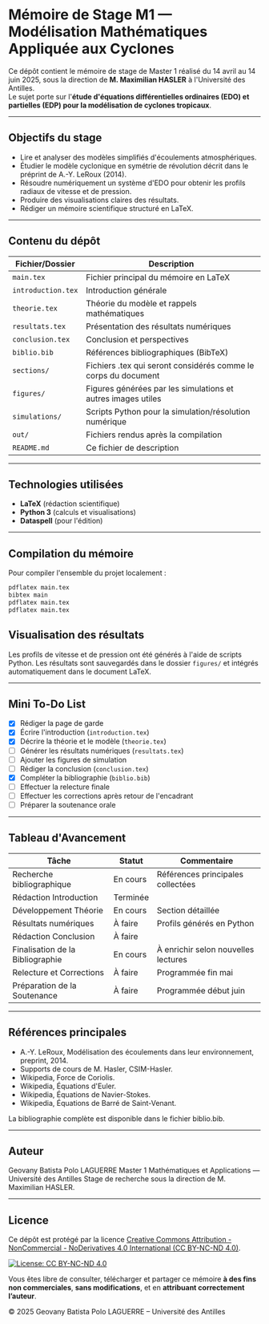 # Mémoire de Stage M1 — Modélisation Mathématiques Appliquée aux Cyclones

Ce dépôt contient le mémoire de stage de Master 1 réalisé du 14 avril au 14 juin 2025, sous la direction de **M. Maximilian HASLER** à l'Université des Antilles.  
Le sujet porte sur l'**étude d'équations différentielles ordinaires (EDO) et partielles (EDP) pour la modélisation de cyclones tropicaux**.

---

## Objectifs du stage

- Lire et analyser des modèles simplifiés d'écoulements atmosphériques.
- Étudier le modèle cyclonique en symétrie de révolution décrit dans le préprint de A.-Y. LeRoux (2014).
- Résoudre numériquement un système d'EDO pour obtenir les profils radiaux de vitesse et de pression.
- Produire des visualisations claires des résultats.
- Rédiger un mémoire scientifique structuré en LaTeX.

---

## Contenu du dépôt

| Fichier/Dossier    | Description                                                    |
|--------------------|----------------------------------------------------------------|
| `main.tex`         | Fichier principal du mémoire en LaTeX                          |
| `introduction.tex` | Introduction générale                                          |
| `theorie.tex`      | Théorie du modèle et rappels mathématiques                     |
| `resultats.tex`    | Présentation des résultats numériques                          |
| `conclusion.tex`   | Conclusion et perspectives                                     |
| `biblio.bib`       | Références bibliographiques (BibTeX)                           |
| `sections/`        | Fichiers .tex qui seront considérés comme le corps du document |
| `figures/`         | Figures générées par les simulations et autres images utiles   |
| `simulations/`     | Scripts Python pour la simulation/résolution numérique         |
| `out/`             | Fichiers rendus après la compilation                           |
| `README.md`        | Ce fichier de description                                      |

---

## Technologies utilisées

- **LaTeX** (rédaction scientifique)
- **Python 3** (calculs et visualisations)
- **Dataspell** (pour l'édition)

---

## Compilation du mémoire

Pour compiler l'ensemble du projet localement :

```bash
pdflatex main.tex
bibtex main
pdflatex main.tex
pdflatex main.tex
```

## Visualisation des résultats
Les profils de vitesse et de pression ont été générés à l'aide de scripts Python.
Les résultats sont sauvegardés dans le dossier `figures/` et intégrés automatiquement dans le document LaTeX.

---

## Mini To-Do List

- [x] Rédiger la page de garde
- [x] Écrire l'introduction (`introduction.tex`)
- [x] Décrire la théorie et le modèle (`theorie.tex`)
- [ ] Générer les résultats numériques (`resultats.tex`)
- [ ] Ajouter les figures de simulation
- [ ] Rédiger la conclusion (`conclusion.tex`)
- [x] Compléter la bibliographie (`biblio.bib`)
- [ ] Effectuer la relecture finale
- [ ] Effectuer les corrections après retour de l'encadrant
- [ ] Préparer la soutenance orale

---

## Tableau d'Avancement

| Tâche                            | Statut   | Commentaire                         |
|----------------------------------|----------|-------------------------------------|
| Recherche bibliographique        | En cours | Références principales collectées   |
| Rédaction Introduction           | Terminée |                                     |
| Développement Théorie            | En cours | Section détaillée                   |
| Résultats numériques             | À faire  | Profils générés en Python           |
| Rédaction Conclusion             | À faire  |                                     |
| Finalisation de la Bibliographie | En cours | À enrichir selon nouvelles lectures |
| Relecture et Corrections         | À faire  | Programmée fin mai                  |
| Préparation de la Soutenance     | À faire  | Programmée début juin               |

---

## Références principales
- A.-Y. LeRoux, Modélisation des écoulements dans leur environnement, preprint, 2014.
- Supports de cours de M. Hasler, CSIM-Hasler.
- Wikipedia, Force de Coriolis.
- Wikipedia, Équations d'Euler.
- Wikipedia, Équations de Navier-Stokes.
- Wikipedia, Équations de Barré de Saint-Venant.

La bibliographie complète est disponible dans le fichier biblio.bib.

---

## Auteur
Geovany Batista Polo LAGUERRE
Master 1 Mathématiques et Applications — Université des Antilles
Stage de recherche sous la direction de M. Maximilian HASLER.

---

## Licence
Ce dépôt est protégé par la licence [Creative Commons Attribution - NonCommercial - NoDerivatives 4.0 International (CC BY-NC-ND 4.0)](https://creativecommons.org/licenses/by-nc-nd/4.0/).

[![License: CC BY-NC-ND 4.0](https://licensebuttons.net/l/by-nc-nd/4.0/88x31.png)](https://creativecommons.org/licenses/by-nc-nd/4.0/)

Vous êtes libre de consulter, télécharger et partager ce mémoire **à des fins non commerciales**, **sans modifications**, et en **attribuant correctement l’auteur**.

© 2025 Geovany Batista Polo LAGUERRE – Université des Antilles